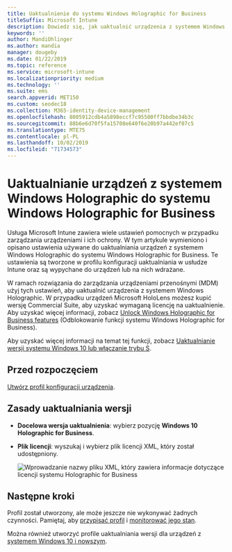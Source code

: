 ```yaml
---
title: Uaktualnienie do systemu Windows Holographic for Business
titleSuffix: Microsoft Intune
description: Dowiedz się, jak uaktualnić urządzenia z systemem Windows Holographic do systemu Windows Holographic for Business
keywords: ''
author: MandiOhlinger
ms.author: mandia
manager: dougeby
ms.date: 01/22/2019
ms.topic: reference
ms.service: microsoft-intune
ms.localizationpriority: medium
ms.technology: ''
ms.suite: ems
search.appverid: MET150
ms.custom: seodec18
ms.collection: M365-identity-device-management
ms.openlocfilehash: 8005912cdb4a5898eccf7c95500ff7bbdbe34b3c
ms.sourcegitcommit: 88b6e6d70f5fa15708e640f6e20b97a442ef07c5
ms.translationtype: MTE75
ms.contentlocale: pl-PL
ms.lasthandoff: 10/02/2019
ms.locfileid: "71734573"
---
```

# <a name="upgrade-devices-running-windows-holographic-to-windows-holographic-for-business"></a>Uaktualnianie urządzeń z systemem Windows Holographic do systemu Windows Holographic for Business

Usługa Microsoft Intune zawiera wiele ustawień pomocnych w przypadku zarządzania urządzeniami i ich ochrony. W tym artykule wymieniono i opisano ustawienia używane do uaktualniania urządzeń z systemem Windows Holographic do systemu Windows Holographic for Business. Te ustawienia są tworzone w profilu konfiguracji uaktualniania w usłudze Intune oraz są wypychane do urządzeń lub na nich wdrażane.

W ramach rozwiązania do zarządzania urządzeniami przenośnymi (MDM) użyj tych ustawień, aby uaktualnić urządzenia z systemem Windows Holographic. W przypadku urządzeń Microsoft HoloLens możesz kupić wersję Commercial Suite, aby uzyskać wymaganą licencję na uaktualnienie. Aby uzyskać więcej informacji, zobacz [Unlock Windows Holographic for Business features](https://docs.microsoft.com/hololens/hololens-upgrade-enterprise) (Odblokowanie funkcji systemu Windows Holographic for Business).

Aby uzyskać więcej informacji na temat tej funkcji, zobacz [Uaktualnianie wersji systemu Windows 10 lub włączanie trybu S](../edition-upgrade-configure-windows-10.md).

## <a name="before-you-begin"></a>Przed rozpoczęciem

[Utwórz profil konfiguracji urządzenia](edition-upgrade-configure-windows-10.md#create-the-profile).

## <a name="edition-upgrade"></a>Zasady uaktualniania wersji

- **Docelowa wersja uaktualnienia**: wybierz pozycję **Windows 10 Holographic for Business**.
- **Plik licencji**: wyszukaj i wybierz plik licencji XML, który został udostępniony.

  ![Wprowadzanie nazwy pliku XML, który zawiera informacje dotyczące licencji systemu Holographic for Business](./media/holographic-upgrade/Holographic-edition-upgrade.png)
 
## <a name="next-steps"></a>Następne kroki

Profil został utworzony, ale może jeszcze nie wykonywać żadnych czynności. Pamiętaj, aby [przypisać profil](device-profile-assign.md) i [monitorować jego stan](../device-profile-monitor.md).

Można również utworzyć profile uaktualniania wersji dla urządzeń z [systemem Windows 10 i nowszym](edition-upgrade-windows-settings.md).
